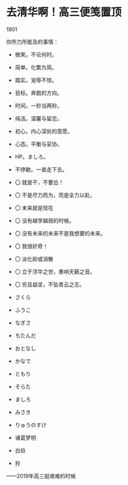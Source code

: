 # 去清华啊！高三便笺置顶

1901

你所力所能及的事情：

- 微笑。不论何时。
- 简单。化繁为简。
- 踏实。宠辱不惊。
- 目标。奔跑的方向。
- 时间。一秒当两秒。
- 纯洁。温馨与留恋。
- 初心。内心深处的意愿。
- 心态。平衡与妥协。
- HP。ましろ。
- 不停歇。一直走下去。

- 〇 就是干，不要怂！
- 〇 不是尽力而为，而是全力以赴。
- 〇 未来就是现在
- 〇 没有越学越弱的时候。
- 〇 没有未来的未来不是我想要的未来。
- 〇 我很好奇！
- 〇 淡化抑或消散
- 〇 立于浮华之世，奏响天籁之音。
- 〇 穷且益坚，不坠青云之志。

- さくら
- ふうこ
- なぎさ
- ちたんだ
- おとなし
- かなで
- ともり
- そらた
- ましろ
- みさき
- りゅうのすけ
- 诸葛梦明
- 白玖
- 狑

——2019年高三挺艰难的时候
